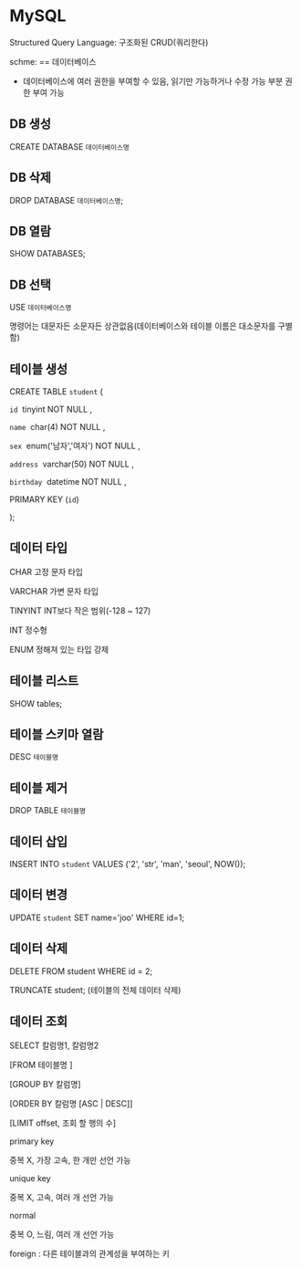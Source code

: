 # MySQL

Structured Query Language: 구조화된 CRUD(쿼리한다)

schme: == 데이터베이스

- 데이터베이스에 여러 권한을 부여할 수 있음, 읽기만 가능하거나 수정 가능 부분 권한 부여 가능

## DB 생성

CREATE DATABASE `데이터베이스명`

## DB 삭제

DROP DATABASE `데이터베이스명`;

## DB 열람

SHOW DATABASES;

## DB 선택

USE `데이터베이스명`

명령어는 대문자든 소문자든 상관없음(데이터베이스와 테이블 이름은 대소문자를 구별함)

## 테이블 생성

CREATE TABLE `student` (

`id`  tinyint NOT NULL ,

`name`  char(4) NOT NULL ,

`sex`  enum('남자','여자') NOT NULL ,

`address`  varchar(50) NOT NULL ,

`birthday`  datetime NOT NULL ,

PRIMARY KEY (`id`)

);

## 데이터 타입

CHAR 고정 문자 타입

VARCHAR 가변 문자 타입

TINYINT INT보다 작은 범위(-128 ~ 127)

INT 정수형

ENUM 정해져 있는 타입 강제

## 테이블 리스트

SHOW tables;

## 테이블 스키마 열람

DESC `테이블명`

## 테이블 제거

DROP TABLE `테이블명`

## 데이터 삽입

INSERT INTO `student` VALUES ('2', 'str', 'man', 'seoul', NOW());

## 데이터 변경

UPDATE `student` SET name='joo' WHERE id=1;

## 데이터 삭제

DELETE FROM student WHERE id = 2;

TRUNCATE student; (테이블의 전체 데이터 삭제)

## 데이터 조회

SELECT 칼럼명1, 칼럼명2

[FROM 테이블명 ]

[GROUP BY 칼럼명]

[ORDER BY 칼럼명 [ASC | DESC]]

[LIMIT offset, 조회 할 행의 수]

primary key

중복 X, 가장 고속, 한 개만 선언 가능

unique key

중복 X, 고속, 여러 개 선언 가능

normal

중복 O, 느림, 여러 개 선언 가능

foreign : 다른 테이블과의 관계성을 부여하는 키
